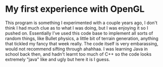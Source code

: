 # My first experience with OpenGL
This program is something I experimented with a couple years ago, I don't think I had much clue as to what I was doing, but I was enjoying it so I pushed on. Essentially I've used this code base to implement all sorts of random things, like Bullet physics, a little bit of terrain generation, anything that tickled my fancy that week really. The code itself is very embarassing, would not recommend sifting through ahahhaa. I was learning Java in school back then, and hadn't learnt too much of C++ so the code looks extremely "java" like and  ugly but here it is I guess.
